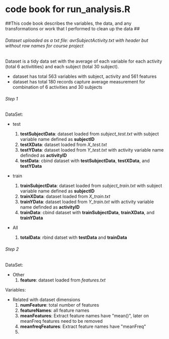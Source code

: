 # code book for run_analysis.R #
##This code book describes the variables, the data, and any transformations or work that I performed to clean up the data ##

###### Dataset uploaded as a txt file: avrSubjectActivity.txt with header but without row names for course project #######
Dataset is a tidy data set with the average of each variable for each activity (total 6 activitities) and each subject (total 30 subject).
* dataset has total 563 variables with subject, activity and 561 features
* dataset has total 180 records capture average measurement for combination of 6 activities and 30 subjects

###### Step 1 ######
DataSet:
* test
	1. **testSubjectData**: dataset loaded from *subject_test.txt* with subject variable name defined as **subjectID**
	2. **testXData**: dataset loaded from *X_test.txt*
	3. **testYData**: dataset loaded from *Y_test.txt* with activity variable name definded as **activityID**
	4. **testData**: cbind dataset with **testSubjectData**, **testXData**, and **testYData**
* train
	1. **trainSubjectData**: dataset loaded from *subject_train.txt* with subject variable name defined as **subjectID** 
	2. **trainXData**: dataset loaded from *X_train.txt*
	3. **trainYData**: dataset loaded from *Y_train.txt* with activity variable name definded as **activityID**
	4. **trainData**: cbind dataset with **trainSubjectData**, **trainXData**, and **trainYData**
	
* All
	1. **totalData**: rbind datset with **testData** and **trainData**	

###### Step 2 ######	
DataSet:
* Other
	1. **feature**: dataset loaded from *features.txt*
	
Variables:
* Related with dataset dimensions
	1. **numFeature**: total number of features
	2. **featureNames**: all feature names 
	3. **meanFeatures**: Extract feature names have "mean()", later on meanFreq features need to be removed
	4. **meanfreqFeatures**: Extract feature names have "meanFreq"
	5. 
	

